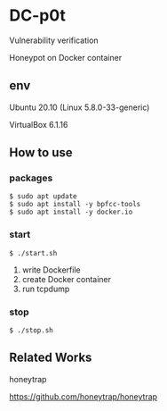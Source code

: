 # DC-p0t

Vulnerability verification

Honeypot on Docker container

## env

Ubuntu 20.10 (Linux 5.8.0-33-generic)

VirtualBox 6.1.16

## How to use

### packages

```
$ sudo apt update
$ sudo apt install -y bpfcc-tools
$ sudo apt install -y docker.io
```

### start

```
$ ./start.sh
```

1. write Dockerfile
2. create Docker container
3. run tcpdump

### stop

```
$ ./stop.sh
```

## Related Works

honeytrap

https://github.com/honeytrap/honeytrap
